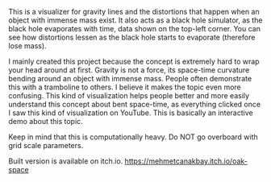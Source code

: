 This is a visualizer for gravity lines and the distortions that happen when an object with immense mass exist. It also acts as a black hole simulator, as the black hole evaporates with time, data shown on the top-left corner. You can see how distortions lessen as the black hole starts to evaporate (therefore lose mass).

I mainly created this project because the concept is extremely hard to wrap your head around at first. Gravity is not a force, its space-time curvature bending around an object with immense mass. People often demonstrate this with a tramboline to others. I believe it makes the topic even more confusing. This kind of visualization helps people better and more easily understand this concept about bent space-time, as everything clicked once I saw this kind of visualization on YouTube. This is basically an interactive demo about this topic.

Keep in mind that this is computationally heavy. Do NOT go overboard with grid scale parameters.

Built version is available on itch.io.
https://mehmetcanakbay.itch.io/oak-space
